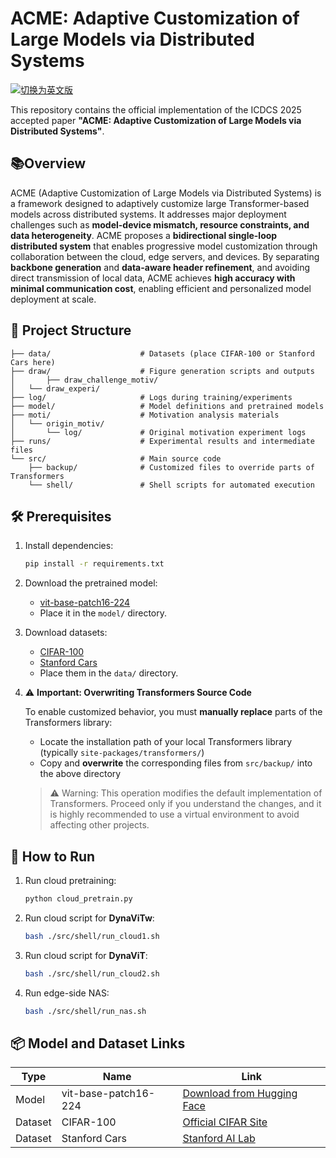 
# ACME: Adaptive Customization of Large Models via Distributed Systems

[![切换为英文版](https://img.shields.io/badge/GitHub-Chinese-blue?logo=github)](./README_CN.md)

This repository contains the official implementation of the ICDCS 2025 accepted paper **"ACME: Adaptive Customization of Large Models via Distributed Systems"**.

## 📚Overview

ACME (Adaptive Customization of Large Models via Distributed Systems) is a framework designed to adaptively customize large Transformer-based models across distributed systems. It addresses major deployment challenges such as **model-device mismatch, resource constraints, and data heterogeneity**. ACME proposes a **bidirectional single-loop distributed system** that enables progressive model customization through collaboration between the cloud, edge servers, and devices. By separating **backbone generation** and **data-aware header refinement**, and avoiding direct transmission of local data, ACME achieves **high accuracy with minimal communication cost**, enabling efficient and personalized model deployment at scale.

## 📁 Project Structure

```
├── data/                    # Datasets (place CIFAR-100 or Stanford Cars here)
├── draw/                    # Figure generation scripts and outputs
│		├── draw_challenge_motiv/            
│   └── draw_experi/  			 
├── log/                     # Logs during training/experiments
├── model/                   # Model definitions and pretrained models
├── moti/                    # Motivation analysis materials
│   └── origin_motiv/
│       └── log/             # Original motivation experiment logs
├── runs/                    # Experimental results and intermediate files
└── src/                     # Main source code
    ├── backup/              # Customized files to override parts of Transformers
    └── shell/               # Shell scripts for automated execution
```

## 🛠️ Prerequisites

1. Install dependencies:

   ```bash
   pip install -r requirements.txt
   ```

2. Download the pretrained model:

   - [vit-base-patch16-224](https://huggingface.co/google/vit-base-patch16-224)
   - Place it in the `model/` directory.

3. Download datasets:

   - [CIFAR-100](https://www.cs.toronto.edu/~kriz/cifar.html)
   - [Stanford Cars](https://ai.stanford.edu/~jkrause/cars/car_dataset.html)
   - Place them in the `data/` directory.

4. ⚠️ **Important: Overwriting Transformers Source Code**

   To enable customized behavior, you must **manually replace** parts of the Transformers library:

   - Locate the installation path of your local Transformers library (typically `site-packages/transformers/`)
   - Copy and **overwrite** the corresponding files from `src/backup/` into the above directory

   > ⚠ Warning: This operation modifies the default implementation of Transformers. Proceed only if you understand the changes, and it is highly recommended to use a virtual environment to avoid affecting other projects.


## 🚀 How to Run

1. Run cloud pretraining:

   ```bash
   python cloud_pretrain.py
   ```

2. Run cloud script for **DynaViTw**:

   ```bash
   bash ./src/shell/run_cloud1.sh
   ```

3. Run cloud script for **DynaViT**:

   ```bash
   bash ./src/shell/run_cloud2.sh
   ```

4. Run edge-side NAS:

   ```bash
   bash ./src/shell/run_nas.sh
   ```

## 📦 Model and Dataset Links

| Type | Name | Link |
|------|------|------|
| Model | vit-base-patch16-224 | [Download from Hugging Face](https://huggingface.co/google/vit-base-patch16-224) |
| Dataset | CIFAR-100 | [Official CIFAR Site](https://www.cs.toronto.edu/~kriz/cifar.html) |
| Dataset | Stanford Cars | [Stanford AI Lab](https://ai.stanford.edu/~jkrause/cars/car_dataset.html) |
